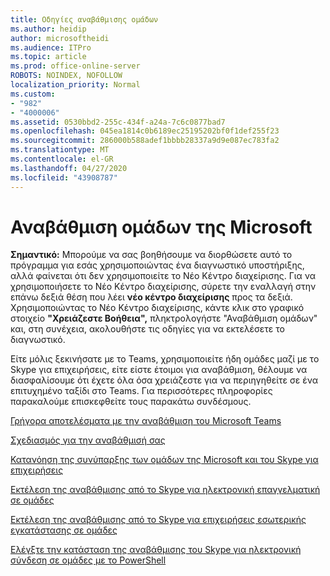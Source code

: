 ```yaml
---
title: Οδηγίες αναβάθμισης ομάδων
ms.author: heidip
author: microsoftheidi
ms.audience: ITPro
ms.topic: article
ms.prod: office-online-server
ROBOTS: NOINDEX, NOFOLLOW
localization_priority: Normal
ms.custom:
- "982"
- "4000006"
ms.assetid: 0530bbd2-255c-434f-a24a-7c6c0877bad7
ms.openlocfilehash: 045ea1814c0b6189ec25195202bf0f1def255f23
ms.sourcegitcommit: 286000b588adef1bbbb28337a9d9e087ec783fa2
ms.translationtype: MT
ms.contentlocale: el-GR
ms.lasthandoff: 04/27/2020
ms.locfileid: "43908787"
---
```

# <a name="microsoft-teams-upgrade"></a>Αναβάθμιση ομάδων της Microsoft

**Σημαντικό:** Μπορούμε να σας βοηθήσουμε να διορθώσετε αυτό το πρόγραμμα για εσάς χρησιμοποιώντας ένα διαγνωστικό υποστήριξης, αλλά φαίνεται ότι δεν χρησιμοποιείτε το Νέο Κέντρο διαχείρισης. Για να χρησιμοποιήσετε το Νέο Κέντρο διαχείρισης, σύρετε την εναλλαγή στην επάνω δεξιά θέση που λέει **νέο κέντρο διαχείρισης** προς τα δεξιά. Χρησιμοποιώντας το Νέο Κέντρο διαχείρισης, κάντε κλικ στο γραφικό στοιχείο **"Χρειάζεστε Βοήθεια",** πληκτρολογήστε "Αναβάθμιση ομάδων" και, στη συνέχεια, ακολουθήστε τις οδηγίες για να εκτελέσετε το διαγνωστικό.

Είτε μόλις ξεκινήσατε με το Teams, χρησιμοποιείτε ήδη ομάδες μαζί με το Skype για επιχειρήσεις, είτε είστε έτοιμοι για αναβάθμιση, θέλουμε να διασφαλίσουμε ότι έχετε όλα όσα χρειάζεστε για να περιηγηθείτε σε ένα επιτυχημένο ταξίδι στο Teams. Για περισσότερες πληροφορίες παρακαλούμε επισκεφθείτε τους παρακάτω συνδέσμους.

[Γρήγορα αποτελέσματα με την αναβάθμιση του Microsoft Teams](https://docs.microsoft.com/MicrosoftTeams/upgrade-start-here)

[Σχεδιασμός για την αναβάθμισή σας](https://docs.microsoft.com/MicrosoftTeams/upgrade-plan-journey)

[Κατανόηση της συνύπαρξης των ομάδων της Microsoft και του Skype για επιχειρήσεις](https://docs.microsoft.com/MicrosoftTeams/teams-and-skypeforbusiness-coexistence-and-interoperability)

[Εκτέλεση της αναβάθμισης από το Skype για ηλεκτρονική επαγγελματική σε ομάδες](https://docs.microsoft.com/MicrosoftTeams/upgrade-to-teams-execute-skypeforbusinessonline)

[Εκτέλεση της αναβάθμισης από το Skype για επιχειρήσεις εσωτερικής εγκατάστασης σε ομάδες](https://docs.microsoft.com/MicrosoftTeams/upgrade-to-teams-execute-skypeforbusinesshybridonprem)
 
[Ελέγξτε την κατάσταση της αναβάθμισης του Skype για ηλεκτρονική σύνδεση σε ομάδες με το PowerShell](https://docs.microsoft.com/powershell/module/skype/get-csteamsupgradestatus?view=skype-ps)